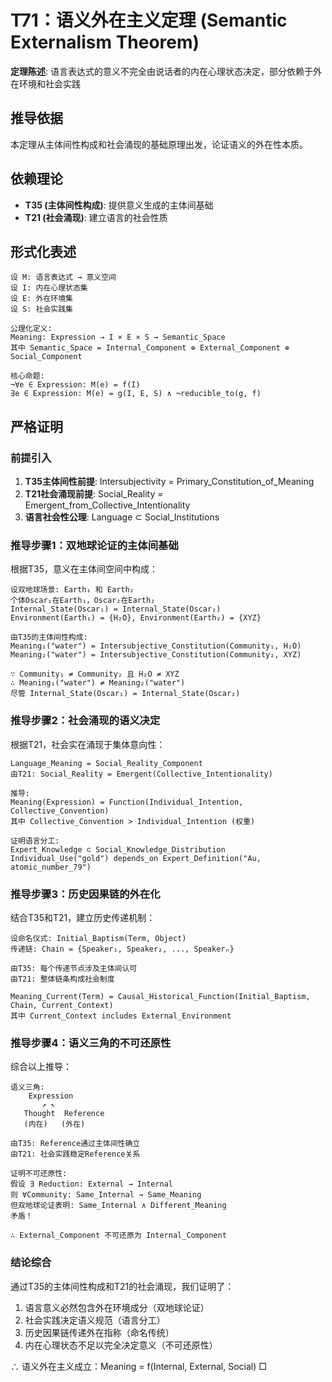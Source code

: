 # T71：语义外在主义定理 (Semantic Externalism Theorem)  

**定理陈述**: 语言表达式的意义不完全由说话者的内在心理状态决定，部分依赖于外在环境和社会实践  

## 推导依据
本定理从主体间性构成和社会涌现的基础原理出发，论证语义的外在性本质。

## 依赖理论
- **T35 (主体间性构成)**: 提供意义生成的主体间基础
- **T21 (社会涌现)**: 建立语言的社会性质

## 形式化表述  
```  
设 M: 语言表达式 → 意义空间
设 I: 内在心理状态集
设 E: 外在环境集  
设 S: 社会实践集

公理化定义:
Meaning: Expression → I × E × S → Semantic_Space
其中 Semantic_Space = Internal_Component ⊕ External_Component ⊕ Social_Component

核心命题:
¬∀e ∈ Expression: M(e) = f(I) 
∃e ∈ Expression: M(e) = g(I, E, S) ∧ ¬reducible_to(g, f)
```  

## 严格证明  

### 前提引入
1. **T35主体间性前提**: Intersubjectivity = Primary_Constitution_of_Meaning
2. **T21社会涌现前提**: Social_Reality = Emergent_from_Collective_Intentionality
3. **语言社会性公理**: Language ⊂ Social_Institutions

### 推导步骤1：双地球论证的主体间基础
根据T35，意义在主体间空间中构成：
```
设双地球场景: Earth₁ 和 Earth₂
个体Oscar₁在Earth₁，Oscar₂在Earth₂
Internal_State(Oscar₁) = Internal_State(Oscar₂)
Environment(Earth₁) = {H₂O}, Environment(Earth₂) = {XYZ}

由T35的主体间性构成:
Meaning₁("water") = Intersubjective_Constitution(Community₁, H₂O)
Meaning₂("water") = Intersubjective_Constitution(Community₂, XYZ)

∵ Community₁ ≠ Community₂ 且 H₂O ≠ XYZ
∴ Meaning₁("water") ≠ Meaning₂("water")
尽管 Internal_State(Oscar₁) = Internal_State(Oscar₂)
```

### 推导步骤2：社会涌现的语义决定
根据T21，社会实在涌现于集体意向性：
```
Language_Meaning = Social_Reality_Component
由T21: Social_Reality = Emergent(Collective_Intentionality)

推导:
Meaning(Expression) = Function(Individual_Intention, Collective_Convention)
其中 Collective_Convention > Individual_Intention (权重)

证明语言分工:
Expert_Knowledge ⊂ Social_Knowledge_Distribution
Individual_Use("gold") depends_on Expert_Definition("Au, atomic_number_79")
```

### 推导步骤3：历史因果链的外在化
结合T35和T21，建立历史传递机制：
```
设命名仪式: Initial_Baptism(Term, Object)
传递链: Chain = {Speaker₁, Speaker₂, ..., Speakerₙ}

由T35: 每个传递节点涉及主体间认可
由T21: 整体链条构成社会制度

Meaning_Current(Term) = Causal_Historical_Function(Initial_Baptism, Chain, Current_Context)
其中 Current_Context includes External_Environment
```

### 推导步骤4：语义三角的不可还原性
综合以上推导：
```
语义三角:
    Expression
       ↗ ↖
   Thought  Reference
   (内在)   (外在)

由T35: Reference通过主体间性确立
由T21: 社会实践稳定Reference关系

证明不可还原性:
假设 ∃ Reduction: External → Internal
则 ∀Community: Same_Internal → Same_Meaning
但双地球论证表明: Same_Internal ∧ Different_Meaning
矛盾！

∴ External_Component 不可还原为 Internal_Component
```

### 结论综合
通过T35的主体间性构成和T21的社会涌现，我们证明了：
1. 语言意义必然包含外在环境成分（双地球论证）
2. 社会实践决定语义规范（语言分工）  
3. 历史因果链传递外在指称（命名传统）
4. 内在心理状态不足以完全决定意义（不可还原性）

∴ 语义外在主义成立：Meaning = f(Internal, External, Social) □  